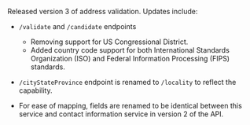 Released version 3 of address validation. Updates include:
- `/validate` and `/candidate` endpoints

     - Removing support for US Congressional District. 
     - Added country code support for both International Standards Organization (ISO)  and Federal Information Processing (FIPS) standards.

- `/cityStateProvince` endpoint is renamed to `/locality` to reflect the capability.

- For ease of mapping,  fields are renamed to be identical between this service and contact information service in version 2 of the API.

